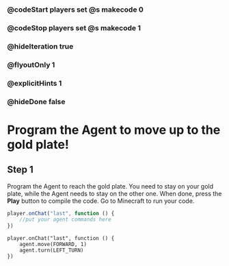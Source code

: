 ### @codeStart players set @s makecode 0
### @codeStop players set @s makecode 1

### @hideIteration true 
### @flyoutOnly 1
### @explicitHints 1
### @hideDone false

# Program the Agent to move up to the gold plate!

## Step 1
Program the Agent to reach the gold plate. You need to stay on your gold plate, while the Agent needs to stay on the other one. When done, press the **Play** button to compile the code. Go to Minecraft to run your code.
```typescript
player.onChat("last", function () {
    //put your agent commands here
})
```

```ghost
player.onChat("last", function () {
    agent.move(FORWARD, 1)
    agent.turn(LEFT_TURN)
})
```  

